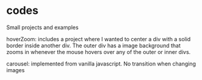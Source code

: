 # codes
Small projects and examples

hoverZoom: includes a project where I wanted to center a div with a solid border inside another div. 
The outer div has a image background that zooms in whenever the mouse hovers over any of the outer or inner divs.

carousel: implemented from vanilla javascript. No transition when changing images

